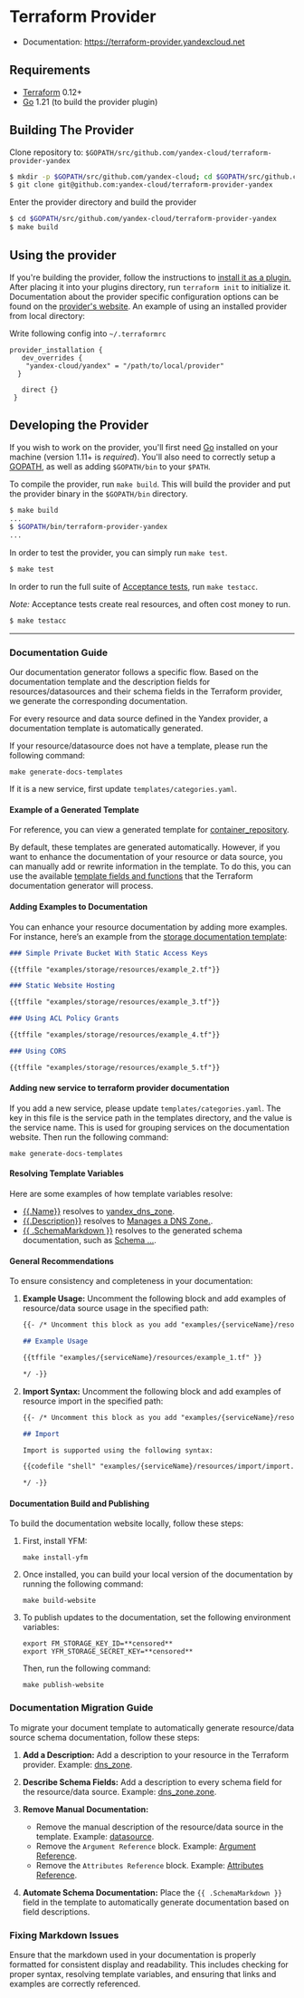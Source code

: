 Terraform Provider
==================

- Documentation: https://terraform-provider.yandexcloud.net

Requirements
------------

- [Terraform](https://www.terraform.io/downloads.html) 0.12+
- [Go](https://golang.org/doc/install) 1.21 (to build the provider plugin)

Building The Provider
---------------------

Clone repository to: `$GOPATH/src/github.com/yandex-cloud/terraform-provider-yandex`

```sh
$ mkdir -p $GOPATH/src/github.com/yandex-cloud; cd $GOPATH/src/github.com/yandex-cloud
$ git clone git@github.com:yandex-cloud/terraform-provider-yandex
```

Enter the provider directory and build the provider

```sh
$ cd $GOPATH/src/github.com/yandex-cloud/terraform-provider-yandex
$ make build
```

Using the provider
----------------------
If you're building the provider, follow the instructions to [install it as a plugin.](https://www.terraform.io/docs/plugins/basics.html#installing-plugins) After placing it into your plugins directory,  run `terraform init` to initialize it. Documentation about the provider specific configuration options can be found on the [provider's website](https://registry.terraform.io/providers/yandex-cloud/yandex/latest/docs).
An example of using an installed provider from local directory: 

Write following config into  `~/.terraformrc`
```
provider_installation {
   dev_overrides {
    "yandex-cloud/yandex" = "/path/to/local/provider"
  }

   direct {}
 }
```

Developing the Provider
---------------------------

If you wish to work on the provider, you'll first need [Go](http://www.golang.org) installed on your machine (version 1.11+ is *required*). You'll also need to correctly setup a [GOPATH](http://golang.org/doc/code.html#GOPATH), as well as adding `$GOPATH/bin` to your `$PATH`.

To compile the provider, run `make build`. This will build the provider and put the provider binary in the `$GOPATH/bin` directory.

```sh
$ make build
...
$ $GOPATH/bin/terraform-provider-yandex
...
```

In order to test the provider, you can simply run `make test`.

```sh
$ make test
```

In order to run the full suite of [Acceptance tests](https://www.terraform.io/docs/extend/testing/acceptance-tests/index.html), run `make testacc`.

*Note:* Acceptance tests create real resources, and often cost money to run.

```sh
$ make testacc
```

---

### Documentation Guide

Our documentation generator follows a specific flow. Based on the documentation template and the description fields for resources/datasources and their schema fields in the Terraform provider, we generate the corresponding documentation.

For every resource and data source defined in the Yandex provider, a documentation template is automatically generated.

If your resource/datasource does not have a template, please run the following command:

```shell
make generate-docs-templates
```

If it is a new service, first update `templates/categories.yaml`.

#### Example of a Generated Template

For reference, you can view a generated template for [container_repository](https://github.com/yandex-cloud/terraform-provider-yandex/blob/73a0085f4192c78cc657b6c6a92d9bc0b94c0a5d/templates/container_repository).

By default, these templates are generated automatically. However, if you want to enhance the documentation of your resource or data source, you can manually add or rewrite information in the template. To do this, you can use the available [template fields and functions](https://github.com/hashicorp/terraform-plugin-docs?tab=readme-ov-file#templates) that the Terraform documentation generator will process.

#### Adding Examples to Documentation

You can enhance your resource documentation by adding more examples. For instance, here’s an example from the [storage documentation template](https://github.com/yandex-cloud/terraform-provider-yandex/blob/73a0085f4192c78cc657b6c6a92d9bc0b94c0a5d/templates):

```md
### Simple Private Bucket With Static Access Keys

{{tffile "examples/storage/resources/example_2.tf"}}

### Static Website Hosting

{{tffile "examples/storage/resources/example_3.tf"}}

### Using ACL Policy Grants

{{tffile "examples/storage/resources/example_4.tf"}}

### Using CORS

{{tffile "examples/storage/resources/example_5.tf"}}
```

#### Adding new service to terraform provider documentation

If you add a new service, please update `templates/categories.yaml`. The key in this file is the service path in the templates directory, and the value is the service name. This is used for grouping services on the documentation website. Then run the following command:

```shell
make generate-docs-templates
```

#### Resolving Template Variables

Here are some examples of how template variables resolve:

- [{{.Name}}](https://github.com/yandex-cloud/terraform-provider-yandex/blob/73a0085f4192c78cc657b6c6a92d9bc0b94c0a5d/templates/dns/resources/dns_zone.md.tmpl#L8) resolves to [yandex_dns_zone](https://github.com/yandex-cloud/terraform-provider-yandex/blob/73a0085f4192c78cc657b6c6a92d9bc0b94c0a5d/docs/resources/dns_zone.md#L8).
- [{{.Description}}](https://github.com/yandex-cloud/terraform-provider-yandex/blob/73a0085f4192c78cc657b6c6a92d9bc0b94c0a5d/templates/dns/resources/dns_zone.md.tmpl#L10) resolves to [Manages a DNS Zone.](https://github.com/yandex-cloud/terraform-provider-yandex/blob/73a0085f4192c78cc657b6c6a92d9bc0b94c0a5d/docs/resources/dns_zone.md#L10).
- [{{ .SchemaMarkdown }}](https://github.com/yandex-cloud/terraform-provider-yandex/blob/73a0085f4192c78cc657b6c6a92d9bc0b94c0a5d/templates/dns/resources/dns_zone.md.tmpl#L11) resolves to the generated schema documentation, such as [Schema ...](https://github.com/yandex-cloud/terraform-provider-yandex/blob/73a0085f4192c78cc657b6c6a92d9bc0b94c0a5d/docs/resources/dns_zone.md#L28).

#### General Recommendations

To ensure consistency and completeness in your documentation:

1. **Example Usage:**
   Uncomment the following block and add examples of resource/data source usage in the specified path:

   ```md
   {{- /* Uncomment this block as you add "examples/{serviceName}/resources/example_1.tf"

   ## Example Usage

   {{tffile "examples/{serviceName}/resources/example_1.tf" }}

   */ -}}
   ```

2. **Import Syntax:**
   Uncomment the following block and add examples of resource import in the specified path:

   ```md
   {{- /* Uncomment this block as you add "examples/{serviceName}/resources/import/import.sh"

   ## Import

   Import is supported using the following syntax:

   {{codefile "shell" "examples/{serviceName}/resources/import/import.sh" }}

   */ -}}
   ```

#### Documentation Build and Publishing

To build the documentation website locally, follow these steps:

1. First, install YFM:

    ```shell
    make install-yfm
    ```

2. Once installed, you can build your local version of the documentation by running the following command:

    ```shell
    make build-website
    ```

3. To publish updates to the documentation, set the following environment variables:

   ```shell
   export FM_STORAGE_KEY_ID=**censored**
   export YFM_STORAGE_SECRET_KEY=**censored**
   ```

   Then, run the following command:

   ```shell
   make publish-website
   ```

### Documentation Migration Guide

To migrate your document template to automatically generate resource/data source schema documentation, follow these steps:

1. **Add a Description:**
   Add a description to your resource in the Terraform provider. Example: [dns_zone](https://github.com/yandex-cloud/terraform-provider-yandex/blob/73a0085f4192c78cc657b6c6a92d9bc0b94c0a5d/yandex/resource_yandex_dns_zone.go#L20).

2. **Describe Schema Fields:**
   Add a description to every schema field for the resource/data source. Example: [dns_zone.zone](https://github.com/yandex-cloud/terraform-provider-yandex/blob/73a0085f4192c78cc657b6c6a92d9bc0b94c0a5d/yandex/resource_yandex_dns_zone.go#L45).

3. **Remove Manual Documentation:**
   - Remove the manual description of the resource/data source in the template. Example: [datasource](https://github.com/yandex-cloud/terraform-provider-yandex/blob/73a0085f4192c78cc657b6c6a92d9bc0b94c0a5d/templates/datasphere/resources/datasphere_project.md.tmpl#L14).
   - Remove the `Argument Reference` block. Example: [Argument Reference](https://github.com/yandex-cloud/terraform-provider-yandex/blob/73a0085f4192c78cc657b6c6a92d9bc0b94c0a5d/templates/datasphere/resources/datasphere_project.md.tmpl#L18-L27).
   - Remove the `Attributes Reference` block. Example: [Attributes Reference](https://github.com/yandex-cloud/terraform-provider-yandex/blob/73a0085f4192c78cc657b6c6a92d9bc0b94c0a5d/templates/datasphere/resources/datasphere_project.md.tmpl#L29-L70).

4. **Automate Schema Documentation:**
   Place the `{{ .SchemaMarkdown }}` field in the template to automatically generate documentation based on field descriptions.

### Fixing Markdown Issues

Ensure that the markdown used in your documentation is properly formatted for consistent display and readability. This includes checking for proper syntax, resolving template variables, and ensuring that links and examples are correctly referenced.

